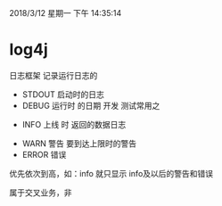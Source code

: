 2018/3/12 星期一 下午 14:35:14 
# log4j #
日志框架  记录运行日志的

+	STDOUT   启动时的日志
+	DEBUG   运行时 的日期  开发 测试常用之
-	INFO  上线 时  返回的数据日志
+	WARN 警告   要到达上限时的警告
+	ERROR 错误

优先依次到高，如：info   就只显示 info及以后的警告和错误

属于交叉业务，非